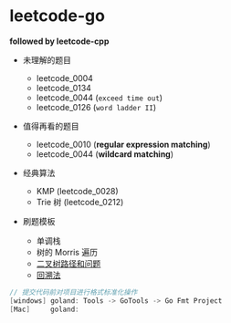 # leetcode-go
**followed by leetcode-cpp**

- 未理解的题目
    - leetcode_0004
    - leetcode_0134
    - leetcode_0044 (`exceed time out`)
    - leetcode_0126 (`word ladder II`)
    
- 值得再看的题目
    - leetcode_0010 (**regular expression matching**)
    - leetcode_0044 (**wildcard matching**)

- 经典算法
    - KMP (leetcode_0028)
    - Trie 树 (leetcode_0212)
   
- 刷题模板 
    - 单调栈
    - 树的 Morris 遍历
    - [二叉树路径和问题](https://leetcode-cn.com/problems/path-sum-ii/solution/yi-pian-wen-zhang-jie-jue-suo-you-er-cha-oo63/)
    - [回溯法](https://leetcode-cn.com/problems/permutations/solution/hui-su-suan-fa-python-dai-ma-java-dai-ma-by-liweiw/)
```go
// 提交代码前对项目进行格式标准化操作
[windows] goland: Tools -> GoTools -> Go Fmt Project
[Mac]     goland: 
```